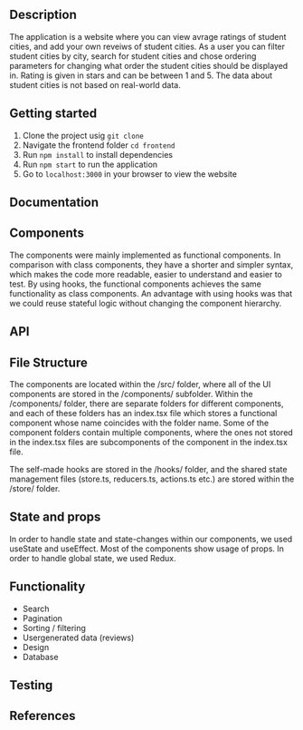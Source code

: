 ## Description
The application is a website where you can view avrage ratings of student cities, and add your own reveiws of student cities. As a user you can filter student cities by city, search for student cities and chose ordering parameters for changing what order the student cities should be displayed in. Rating is given in stars and can be between 1 and 5. The data about student cities is not based on real-world data.

## Getting started

1. Clone the project usig `git clone`
2. Navigate the frontend folder `cd frontend`
3. Run `npm install` to install dependencies
4. Run `npm start` to run the application
5. Go to `localhost:3000` in your browser to view the website

## Documentation

## Components

The components were mainly implemented as functional components. In comparison with class components, they have a shorter and simpler syntax, which makes the code more readable, 
easier to understand and easier to test. By using hooks, the functional components achieves the same functionality as class components. An advantage with using hooks
was that we could reuse stateful logic without changing the component hierarchy. 

## API

## File Structure
    
The components are located within the /src/ folder, where all of the UI components are stored
in the /components/ subfolder. Within the /components/ folder, there are separate folders for different components, and each of these folders has an index.tsx file which stores
a functional component whose name coincides with the folder name. Some of the component folders contain multiple components, where the ones not stored in the index.tsx files
are subcomponents of the component in the index.tsx file.

The self-made hooks are stored in the /hooks/ folder, and the shared state management files (store.ts, reducers.ts, actions.ts etc.) are stored within
the /store/ folder. 

## State and props

In order to handle state and state-changes within our components, we used useState and useEffect. Most of the components show usage of props. In order to handle global
state, we used Redux.

## Functionality
- Search
- Pagination
- Sorting / filtering
- Usergenerated data (reviews)
- Design
- Database

## Testing



## References
